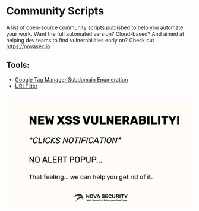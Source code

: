 # Community Scripts
A list of open-source community scripts published to help you automate your work. Want the full automated version? Cloud-based? And aimed at helping dev teams to find vulnerabilities early on? Check out https://novasec.io


## Tools:
- [Google Tag Manager Subdomain Enumeration](GTM-subdomain-enum)
- [URLFilter](URLFilter)

<br />

<a href='https://novasec.io/?ref=github'>
	<img src='banner_image.png' width='750px'>
</a>
